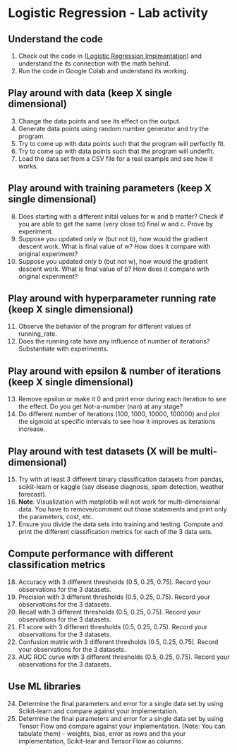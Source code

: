 # Logistic Regression - Lab activity

## Understand the code
1. Check out the code in ([Logistic Regression Implmentation](../notes/Coding_Logistic_Regression.md)) and understand the its connection with the math behind.
2. Run the code in Google Colab and understand its working.

## Play around with data (keep X single dimensional)
3. Change the data points and see its effect on the output.
4. Generate data points using random number generator and try the program.
5. Try to come up with data points such that the program will perfectly fit.
6. Try to come up with data points such that the program will underfit.
7. Load the data set from a CSV file for a real example and see how it works.

## Play around with training parameters (keep X single dimensional)
8. Does starting with a different inital values for w and b matter? Check if you are able to get the same (very close to) final w and c. Prove by experiment.
9. Suppose you updated only w (but not b), how would the gradient descent work. What is final value of w? How does it compare with original experiment?
10. Suppose you updated only b (but not w), how would the gradient descent work. What is final value of b? How does it compare with original experiment?
    
## Play around with hyperparameter running rate (keep X single dimensional)
11. Observe the behavior of the program for different values of running_rate.
12. Does the running rate have any influence of number of iterations? Substantiate with experiments.

## Play around with epsilon & number of iterations (keep X single dimensional)
13. Remove epsilon or make it 0 and print error during each iteration to see the effect. Do you get Not-a-number (nan) at any stage?
14. Do different number of iterations (100, 1000, 10000, 100000) and plot the sigmoid at specific intervals to see how it improves as iterations increase.

## Play around with test datasets (X will be multi-dimensional)
15. Try with at least 3 different binary classification datasets from pandas, scikit-learn or kaggle (say disease diagnosis, spam detection, weather forecast).
16. **Note**: Visualization with matplotlib will not work for multi-dimensional data. You have to remove/comment out those statements and print only the parameters, cost, etc.
17. Ensure you divide the data sets into training and testing. Compute and print the different classification metrics for each of the 3 data sets.

## Compute performance with different classification metrics
18. Accuracy with 3 different thresholds (0.5, 0.25, 0.75). Record your observations for the 3 datasets.
19. Precision with 3 different thresholds (0.5, 0.25, 0.75). Record your observations for the 3 datasets.
20. Recall with 3 different thresholds (0.5, 0.25, 0.75). Record your observations for the 3 datasets.
21. F1 score with 3 different thresholds (0.5, 0.25, 0.75). Record your observations for the 3 datasets.
22. Confusion matrix with 3 different thresholds (0.5, 0.25, 0.75). Record your observations for the 3 datasets.
23. AUC ROC curve with 3 different thresholds (0.5, 0.25, 0.75). Record your observations for the 3 datasets.

## Use ML libraries
24. Determine the final parameters and error for a single data set by using Scikit-learn and compare against your implementation.
25. Determine the final parameters and error for a single data set by using Tensor Flow and compare against your implementation.
    (Note: You can tabulate them) - weights, bias, error as rows and the your implementation, Scikit-lear and Tensor Flow as columns.

